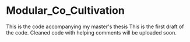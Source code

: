 # Modular_Co_Cultivation
This is the code accompanying my master's thesis
This is the first draft of the code. Cleaned code with helping comments will be uploaded soon.
